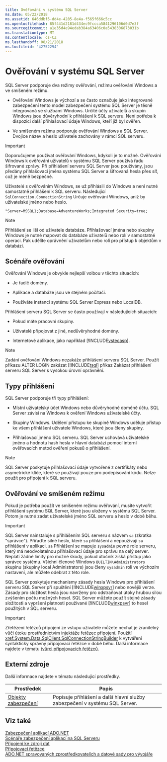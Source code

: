 ```yaml
---
title: Ověřování v systému SQL Server
ms.date: 05/22/2018
ms.assetid: 646ddbf5-dd4e-4285-8e4a-f565f666c5cc
ms.openlocfilehash: 85f441d2181d434ec9fccca5841296106d0d7e3f
ms.sourcegitcommit: a1e35d4e94edab384a63406c0a5438306873031b
ms.translationtype: MT
ms.contentlocale: cs-CZ
ms.lasthandoff: 08/21/2018
ms.locfileid: "42752294"
---
```

# <a name="authentication-in-sql-server"></a>Ověřování v systému SQL Server
SQL Server podporuje dva režimy ověřování, režimu ověřování Windows a ve smíšeném režimu.  
  
-   Ověřování Windows je výchozí a se často označuje jako integrované zabezpečení tento model zabezpečení systému SQL Server je těsně integrovaná se službami Windows. Určité účty uživatelů a skupin Windows jsou důvěryhodní k přihlášení k SQL serveru. Není potřeba k dispozici další přihlašovací údaje Windows, kteří již byl ověřen.  
  
-   Ve smíšeném režimu podporuje ověřování Windows a SQL Server. Dvojice název a heslo uživatele zachovány v rámci SQL serveru.  
  
> [!IMPORTANT]
>  Doporučujeme používat ověřování Windows, kdykoli je to možné. Ověřování Windows k ověřování uživatelů v systému SQL Server používá řadu šifrované zprávy. Při přihlášení serveru SQL Server jsou používány, jsou předány přihlašovací jména systému SQL Server a šifrovaná hesla přes síť, což je méně bezpečné.  
  
 Uživatelé s ověřováním Windows, se už přihlásili do Windows a není nutné samostatně přihlášení k SQL serveru. Následující `SqlConnection.ConnectionString` Určuje ověřování Windows, aniž by uživatelské jméno nebo heslo.  
  
```  
"Server=MSSQL1;Database=AdventureWorks;Integrated Security=true;  
```  
  
> [!NOTE]
>  Přihlášení se liší od uživatele databáze. Přihlašovací jména nebo skupiny Windows je nutné mapovat do databáze uživatelů nebo rolí v samostatné operaci. Pak udělíte oprávnění uživatelům nebo rolí pro přístup k objektům v databázi.  
  
## <a name="authentication-scenarios"></a>Scénáře ověřování  
 Ověřování Windows je obvykle nejlepší volbou v těchto situacích:  
  
-   Je řadič domény.  
  
-   Aplikace a databáze jsou ve stejném počítači.  
  
-   Používáte instanci systému SQL Server Express nebo LocalDB.  
  
 Přihlášení serveru SQL Server se často používají v následujících situacích:  
  
-   Pokud máte pracovní skupiny.  
  
-   Uživatelé připojovat z jiné, nedůvěryhodné domény.  
  
-   Internetové aplikace, jako například [!INCLUDE[vstecasp](../../../../../includes/vstecasp-md.md)].  
  
> [!NOTE]
>  Zadání ověřování Windows nezakáže přihlášení serveru SQL Server. Použít příkazu ALTER LOGIN zakázat [!INCLUDE[tsql](../../../../../includes/tsql-md.md)] příkaz Zakázat přihlášení serveru SQL Server s vysokou úrovní oprávnění.  
  
## <a name="login-types"></a>Typy přihlášení  
 SQL Server podporuje tři typy přihlášení:  
  
-   Místní uživatelský účet Windows nebo důvěryhodné doméně účtu. SQL Server závisí na Windows k ověření Windows uživatelské účty.  
  
-   Skupiny Windows. Udělení přístupu ke skupině Windows uděluje přístup ke všem přihlášení uživatele Windows, které jsou členy skupiny.  
  
-   Přihlašovací jméno SQL serveru. SQL Server uchovává uživatelské jméno a hodnotu hash hesla v hlavní databázi pomocí interní ověřovacích metod ověření pokusů o přihlášení.  
  
> [!NOTE]
>  SQL Server poskytuje přihlašovací údaje vytvořené z certifikáty nebo asymetrické klíče, které se používají pouze pro podepisování kódu. Nelze použít pro připojení k SQL serveru.  
  
## <a name="mixed-mode-authentication"></a>Ověřování ve smíšeném režimu  
 Pokud je potřeba použít ve smíšeném režimu ověřování, musíte vytvořit přihlášení systému SQL Server, které jsou uloženy v systému SQL Server. Potom je nutné zadat uživatelské jméno SQL serveru a heslo v době běhu.  
  
> [!IMPORTANT]
>  SQL Server nainstaluje s přihlášením SQL serveru s názvem `sa` (zkratka "správce"). Přiřaďte silné heslo, které `sa` přihlášení a nepoužívají `sa` přihlášení v aplikaci. `sa` Přihlášení se mapuje `sysadmin` pevné role serveru, který má neodvolatelnou přihlašovací údaje pro správu na celý server. Neplatí žádné limity pro možné škody, pokud útočník získá přístup jako správce systému. Všichni členové Windows `BUILTIN\Administrators` skupinu (skupiny local Administrators) jsou členy `sysadmin` roli ve výchozím nastavení, ale můžete odebrat z této role.  
  
 SQL Server poskytuje mechanismy zásady hesla Windows pro přihlášení serveru SQL Server při spuštění [!INCLUDE[winxpsvr](../../../../../includes/winxpsvr-md.md)] nebo novější verze. Zásady pro složitost hesla jsou navrženy pro odstraňovat útoky hrubou silou zvýšením počtu možných hesel. SQL Server můžete použít stejné zásady složitosti a vypršení platnosti používané [!INCLUDE[winxpsvr](../../../../../includes/winxpsvr-md.md)] to hesel použitých v SQL serveru.  
  
> [!IMPORTANT]
>  Zřetězení řetězců připojení ze vstupu uživatele můžete nechat je zranitelný vůči útoku prostřednictvím injektáže řetězec připojení. Použití <xref:System.Data.SqlClient.SqlConnectionStringBuilder> k vytváření syntakticky správný připojovací řetězce v době běhu. Další informace najdete v tématu [tvůrci připojovacích řetězců](../../../../../docs/framework/data/adonet/connection-string-builders.md).  
  
## <a name="external-resources"></a>Externí zdroje  
 Další informace najdete v tématu následující prostředky.  
  
|Prostředek|Popis|  
|--------------|-----------------|  
|[Objekty zabezpečení](/sql/relational-databases/security/authentication-access/principals-database-engine)|Popisuje přihlášení a další hlavní služby zabezpečení v systému SQL Server.|  
  
## <a name="see-also"></a>Viz také  
 [Zabezpečení aplikací ADO.NET](../../../../../docs/framework/data/adonet/securing-ado-net-applications.md)  
 [Scénáře zabezpečení aplikací na SQL Serveru](../../../../../docs/framework/data/adonet/sql/application-security-scenarios-in-sql-server.md)  
 [Připojení ke zdroji dat](../../../../../docs/framework/data/adonet/connecting-to-a-data-source.md)  
 [Připojovací řetězce](../../../../../docs/framework/data/adonet/connection-strings.md)  
 [ADO.NET spravovaných zprostředkovatelích a datové sady pro vývojáře](http://go.microsoft.com/fwlink/?LinkId=217917)
